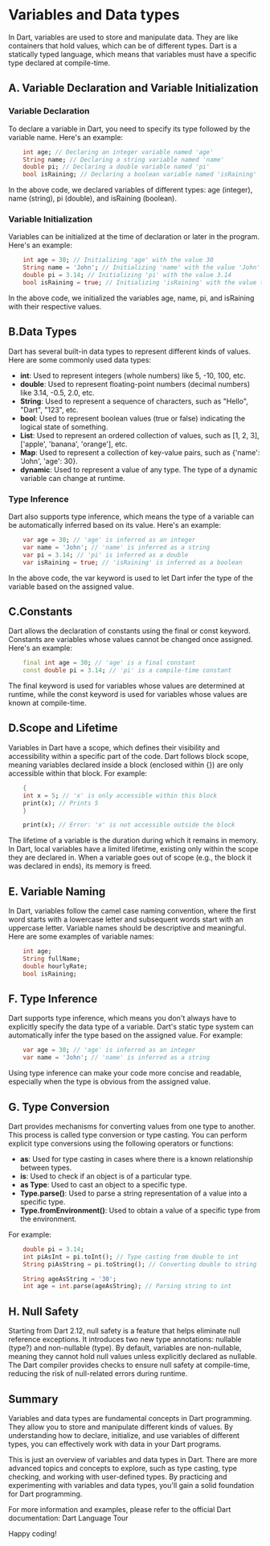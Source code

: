 # Variables and Data types

In Dart, variables are used to store and manipulate data. They are like containers that hold values, which can be of different types. Dart is a statically typed language, which means that variables must have a specific type declared at compile-time.

## A. Variable Declaration and Variable Initialization

### Variable Declaration

To declare a variable in Dart, you need to specify its type followed by the variable name. Here's an example:

```dart
    int age; // Declaring an integer variable named 'age'
    String name; // Declaring a string variable named 'name'
    double pi; // Declaring a double variable named 'pi'
    bool isRaining; // Declaring a boolean variable named 'isRaining'
```

In the above code, we declared variables of different types: age (integer), name (string), pi (double), and isRaining (boolean).

### Variable Initialization

Variables can be initialized at the time of declaration or later in the program. Here's an example:

```dart
    int age = 30; // Initializing 'age' with the value 30
    String name = 'John'; // Initializing 'name' with the value 'John'
    double pi = 3.14; // Initializing 'pi' with the value 3.14
    bool isRaining = true; // Initializing 'isRaining' with the value true
```

In the above code, we initialized the variables age, name, pi, and isRaining with their respective values.

## B.Data Types

Dart has several built-in data types to represent different kinds of values. Here are some commonly used data types:

- **int**: Used to represent integers (whole numbers) like 5, -10, 100, etc.
- **double**: Used to represent floating-point numbers (decimal numbers) like 3.14, -0.5, 2.0, etc.
- **String**: Used to represent a sequence of characters, such as "Hello", "Dart", "123", etc.
- **bool**: Used to represent boolean values (true or false) indicating the logical state of something.
- **List**: Used to represent an ordered collection of values, such as [1, 2, 3], ['apple', 'banana', 'orange'], etc.
- **Map**: Used to represent a collection of key-value pairs, such as {'name': 'John', 'age': 30}.
- **dynamic**: Used to represent a value of any type. The type of a dynamic variable can change at runtime.

### Type Inference

Dart also supports type inference, which means the type of a variable can be automatically inferred based on its value. Here's an example:

```dart
    var age = 30; // 'age' is inferred as an integer
    var name = 'John'; // 'name' is inferred as a string
    var pi = 3.14; // 'pi' is inferred as a double
    var isRaining = true; // 'isRaining' is inferred as a boolean
```

In the above code, the var keyword is used to let Dart infer the type of the variable based on the assigned value.

## C.Constants

Dart allows the declaration of constants using the final or const keyword. Constants are variables whose values cannot be changed once assigned. Here's an example:

```dart
    final int age = 30; // 'age' is a final constant
    const double pi = 3.14; // 'pi' is a compile-time constant
```

The final keyword is used for variables whose values are determined at runtime, while the const keyword is used for variables whose values are known at compile-time.

## D.Scope and Lifetime

Variables in Dart have a scope, which defines their visibility and accessibility within a specific part of the code. Dart follows block scope, meaning variables declared inside a block (enclosed within {}) are only accessible within that block. For example:

```dart
    {
    int x = 5; // 'x' is only accessible within this block
    print(x); // Prints 5
    }

    print(x); // Error: 'x' is not accessible outside the block
```

The lifetime of a variable is the duration during which it remains in memory. In Dart, local variables have a limited lifetime, existing only within the scope they are declared in. When a variable goes out of scope (e.g., the block it was declared in ends), its memory is freed.

## E. Variable Naming

In Dart, variables follow the camel case naming convention, where the first word starts with a lowercase letter and subsequent words start with an uppercase letter. Variable names should be descriptive and meaningful. Here are some examples of variable names:

```dart
    int age;
    String fullName;
    double hourlyRate;
    bool isRaining;
```

## F. Type Inference

Dart supports type inference, which means you don't always have to explicitly specify the data type of a variable. Dart's static type system can automatically infer the type based on the assigned value. For example:

```dart
    var age = 30; // 'age' is inferred as an integer
    var name = 'John'; // 'name' is inferred as a string
```

Using type inference can make your code more concise and readable, especially when the type is obvious from the assigned value.

## G. Type Conversion

Dart provides mechanisms for converting values from one type to another. This process is called type conversion or type casting. You can perform explicit type conversions using the following operators or functions:

- **as**: Used for type casting in cases where there is a known relationship between types.
- **is**: Used to check if an object is of a particular type.
- **as Type**: Used to cast an object to a specific type.
- **Type.parse()**: Used to parse a string representation of a value into a specific type.
- **Type.fromEnvironment()**: Used to obtain a value of a specific type from the environment.

For example:

```dart
    double pi = 3.14;
    int piAsInt = pi.toInt(); // Type casting from double to int
    String piAsString = pi.toString(); // Converting double to string

    String ageAsString = '30';
    int age = int.parse(ageAsString); // Parsing string to int
```

## H. Null Safety

Starting from Dart 2.12, null safety is a feature that helps eliminate null reference exceptions. It introduces two new type annotations: nullable (type?) and non-nullable (type). By default, variables are non-nullable, meaning they cannot hold null values unless explicitly declared as nullable. The Dart compiler provides checks to ensure null safety at compile-time, reducing the risk of null-related errors during runtime.

## Summary

Variables and data types are fundamental concepts in Dart programming. They allow you to store and manipulate different kinds of values. By understanding how to declare, initialize, and use variables of different types, you can effectively work with data in your Dart programs.

This is just an overview of variables and data types in Dart. There are more advanced topics and concepts to explore, such as type casting, type checking, and working with user-defined types. By practicing and experimenting with variables and data types, you'll gain a solid foundation for Dart programming.

For more information and examples, please refer to the official Dart documentation: Dart Language Tour

Happy coding!